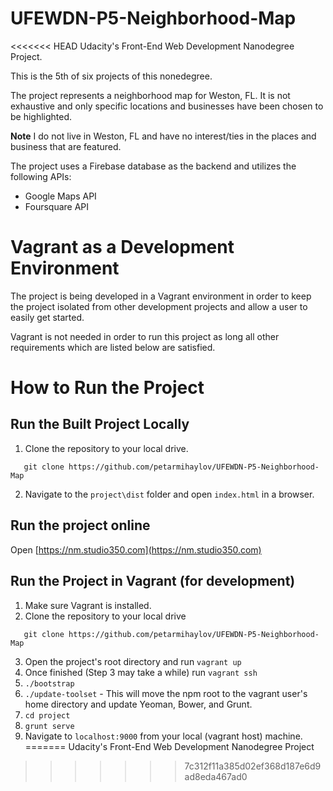 # UFEWDN-P5-Neighborhood-Map
<<<<<<< HEAD
Udacity's Front-End Web Development Nanodegree Project.

This is the 5th of six projects of this nonedegree.

The project represents a neighborhood map for Weston, FL. It is not exhaustive and only specific locations and businesses have been chosen to be highlighted.

**Note**
I do not live in Weston, FL and have no interest/ties in the places and business that are featured.

The project uses a Firebase database as the backend and utilizes the following APIs:

* Google Maps API
* Foursquare API

# Vagrant as a Development Environment
The project is being developed in a Vagrant environment in order to keep the project isolated from other development projects and allow a user to easily get started.

Vagrant is not needed in order to run this project as long all other requirements which are listed below are satisfied.

# How to Run the Project

## Run the Built Project Locally
1. Clone the repository to your local drive.
 ```
    git clone https://github.com/petarmihaylov/UFEWDN-P5-Neighborhood-Map
 ```
2. Navigate to the ```project\dist``` folder and open ```index.html``` in a browser.

## Run the project online

Open [https://nm.studio350.com](https://nm.studio350.com)

## Run the Project in Vagrant (for development)

1. Make sure Vagrant is installed.
2. Clone the repository to your local drive
 ```
    git clone https://github.com/petarmihaylov/UFEWDN-P5-Neighborhood-Map
 ```
3. Open the project's root directory and run ```vagrant up```
4. Once finished (Step 3 may take a while) run ```vagrant ssh```
5. ```./bootstrap```
6. ```./update-toolset``` - This will move the npm root to the vagrant user's home directory and update Yeoman, Bower, and Grunt.
7. ```cd project```
8. ```grunt serve```
9. Navigate to ```localhost:9000``` from your local (vagrant host) machine.
=======
Udacity's Front-End Web Development Nanodegree Project
>>>>>>> 7c312f11a385d02ef368d187e6d9ad8eda467ad0
